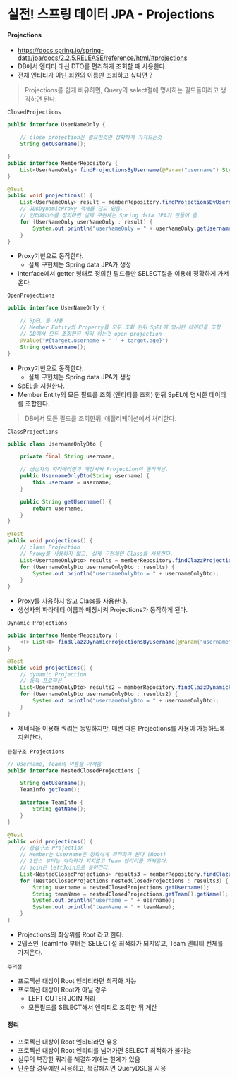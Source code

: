 # 실전! 스프링 데이터 JPA - Projections

#### Projections
- https://docs.spring.io/spring-data/jpa/docs/2.2.5.RELEASE/reference/html/#projections
- DB에서 엔티티 대신 DTO를 편리하게 조회할 때 사용한다.
- 전체 엔티티가 아닌 회원의 이름만 조회하고 싶다면 ?

> Projections를 쉽게 비유하면, Query의 select절에 명시하는 필드들이라고 생각하면 된다.

`ClosedProjections`
```java
public interface UserNameOnly {

    // close projection은 필요한것만 정확하게 가져오는것
    String getUsername();

}
public interface MemberRepository {
    List<UserNameOnly> findProjectionsByUsername(@Param("username") String username);
}

@Test
public void projections() {
    List<UserNameOnly> result = memberRepository.findProjectionsByUsername("m1");
    // JDKDynamicProxy 객체를 담고 있음.
    // 인터페이스를 정의하면 실제 구현체는 Spring data JPA가 만들어 줌
    for (UserNameOnly userNameOnly : result) {
        System.out.println("userNameOnly = " + userNameOnly.getUsername());
    }
}
```
- Proxy기반으로 동작한다.
    - 실체 구현체는 Spring data JPA가 생성
- interface에서 getter 형태로 정의한 필드들만 SELECT절을 이용해 정확하게 가져온다.


`OpenProjections`
```java
public interface UserNameOnly {

    // SpEL 을 사용
    // Member Entity의 Property를 모두 조회 한뒤 SpEL에 명시한 데이터를 조합
    // DB에서 모두 조회한뒤 처리 하는것 open projection
    @Value("#{target.username + ' ' + target.age}")
    String getUsername();
}
```
- Proxy기반으로 동작한다.
    - 실체 구현체는 Spring data JPA가 생성
- SpEL을 지원한다.
- Member Entity의 모든 필드를 조회 (엔티티를 조회) 한뒤 SpEL에 명시한 데이터를 조합한다.

> DB에서 모든 필드를 조회한뒤, 애플리케이션에서 처리한다.

`ClassProjections`
```java
public class UsernameOnlyDto {

    private final String username;

    // 생성자의 파라메터명과 매칭시켜 Projection이 동작하낟.
    public UsernameOnlyDto(String username) {
        this.username = username;
    }

    public String getUsername() {
        return username;
    }
}

@Test
public void projections() {
    // class Projection
    // Proxy를 사용하지 않고, 실제 구현체인 Class를 사용한다.
    List<UsernameOnlyDto> results = memberRepository.findClazzProjectionsByUsername("m1");
    for (UsernameOnlyDto usernameOnlyDto : results) {
        System.out.println("usernameOnlyDto = " + usernameOnlyDto);
    } 
}
```
- Proxy를 사용하지 않고 Class를 사용한다.
- 생성자의 파라메터 이름과 매칭시켜 Projections가 동작하게 된다.

`Dynamic Projections`
```java
public interface MemberRepository {
    <T> List<T> findClazzDynamicProjectionsByUsername(@Param("username") String username, Class<T> type);  
}

@Test
public void projections() {
    // dynamic Projection
    // 동적 프로잭션
    List<UsernameOnlyDto> results2 = memberRepository.findClazzDynamicProjectionsByUsername("m1", UsernameOnlyDto.class);
    for (UsernameOnlyDto usernameOnlyDto : results2) {
        System.out.println("usernameOnlyDto = " + usernameOnlyDto);
    }
}
```
- 제네릭을 이용해 쿼리는 동일하지만, 매번 다른 Projections를 사용이 가능하도록 지원한다.

`중첩구조 Projections`
```java
// Username, Team의 이름을 가져옴
public interface NestedClosedProjections {

    String getUsername();
    TeamInfo getTeam();

    interface TeamInfo {
        String getName();
    }
}

@Test
public void projections() {
    // 중첩구조 Projection
    // Member는 Username은 정확하게 최적화가 된다 (Root)
    // 2뎁스 부터는 최적화가 되지않고 Team 엔티티를 가져온다.
    // join은 leftJoin으로 들어간다.
    List<NestedClosedProjections> results3 = memberRepository.findClazzDynamicProjectionsByUsername("m1", NestedClosedProjections.class);
    for (NestedClosedProjections nestedClosedProjections : results3) {
        String username = nestedClosedProjections.getUsername();
        String teamName = nestedClosedProjections.getTeam().getName();
        System.out.println("username = " + username);
        System.out.println("teamName = " + teamName);
    }    
}
```
- Projections의 최상위를 Root 라고 한다.
- 2뎁스인 TeamInfo 부터는 SELECT절 최적화가 되지않고, Team 엔티티 전체를 가져온다.

`주의점`
- 프로젝션 대상이 Root 엔티티라면 최적화 가능
- 프로젝션 대상이 Root가 아닐 경우
    - LEFT OUTER JOIN 처리
    - 모든필드를 SELECT해서 엔티티로 조회한 뒤 계산

#### 정리
- 프로젝션 대상이 Root 엔티티라면 유용
- 프로젝션 대상이 Root 엔티티를 넘어가면 SELECT 최적화가 불가능
- 실무의 복잡한 쿼리를 해결하기에는 한계가 있음
- 단순할 경우에만 사용하고, 복잡해지면 QueryDSL을 사용

